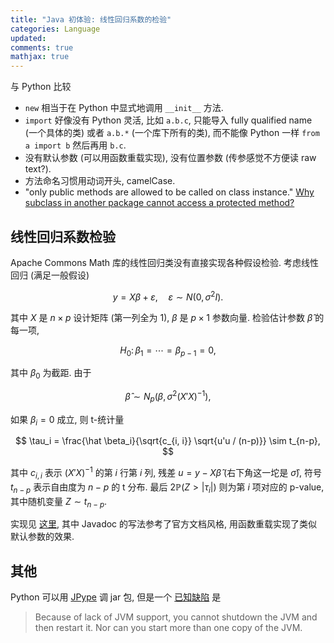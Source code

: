 ```yaml
---
title: "Java 初体验: 线性回归系数的检验"
categories: Language
updated: 
comments: true
mathjax: true
---
```


与 Python 比较

- `new` 相当于在 Python 中显式地调用 `__init__` 方法.
- `import` 好像没有 Python 灵活, 比如 `a.b.c`, 只能导入 fully qualified name (一个具体的类) 或者 `a.b.*` (一个库下所有的类), 而不能像 Python 一样 `from a import b` 然后再用 `b.c`.
- 没有默认参数 (可以用函数重载实现), 没有位置参数 (传参感觉不方便读 raw text?).
- 方法命名习惯用动词开头, camelCase.
- "only public methods are allowed to be called on class instance." [Why subclass in another package cannot access a protected method?](https://stackoverflow.com/questions/19949327/why-subclass-in-another-package-cannot-access-a-protected-method)

<!-- more -->

## 线性回归系数检验

Apache Commons Math 库的线性回归类没有直接实现各种假设检验. 考虑线性回归 (满足一般假设)

$$
y = X\beta + \varepsilon, \quad \varepsilon \sim N(0, \sigma^2 I).
$$

其中 $X$ 是 $n\times p$ 设计矩阵 (第一列全为 1), $\beta$ 是 $p\times 1$ 参数向量. 检验估计参数 $\hat \beta$ 的每一项,

$$
H_0\colon \beta_1 = \cdots = \beta_{p-1} = 0,
$$

其中 $\beta_0$ 为截距. 由于

$$
\hat \beta \sim N_p(\beta, \sigma^2 (X'X)^{-1}),
$$

如果 $\beta_i = 0$ 成立, 则 t-统计量

$$
\tau_i = \frac{\hat \beta_i}{\sqrt{c_{i, i}} \sqrt{u'u / (n-p)}} \sim t_{n-p},
$$

其中 $c_{i, i}$ 表示 $(X'X)^{-1}$ 的第 $i$ 行第 $i$ 列, 残差 $u = y- X\hat\beta$ (右下角这一坨是 $\hat \sigma$), 符号 $t_{n-p}$ 表示自由度为 $n-p$ 的 t 分布. 最后 $2\mathbb P(Z > \vert\tau_i\vert)$ 则为第 $i$ 项对应的 p-value, 其中随机变量 $Z \sim t_{n-p}$.

实现见 [这里](https://gist.github.com/Shiina18/844dcd880e5a377adc9880536f0d0563), 其中 Javadoc 的写法参考了官方文档风格, 用函数重载实现了类似默认参数的效果.


## 其他

Python 可以用 [JPype](https://jpype.readthedocs.io/en/latest/) 调 jar 包, 但是一个 [已知缺陷](https://jpype.readthedocs.io/en/latest/install.html#known-bugs-limitations) 是

> Because of lack of JVM support, you cannot shutdown the JVM and then restart it. Nor can you start more than one copy of the JVM.
